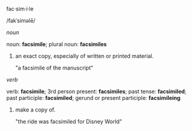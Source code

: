 fac·sim·i·le

/fakˈsiməlē/

_noun_

noun: **facsimile**; plural noun: **facsimiles**

1.  an exact copy, especially of written or printed material.
    
    "a facsimile of the manuscript"

*verb*

verb: **facsimile**; 3rd person present: **facsimiles**; past tense: **facsimiled**; past participle: **facsimiled**; gerund or present participle: **facsimileing**

1.  make a copy of.
    
    "the ride was facsimiled for Disney World"


